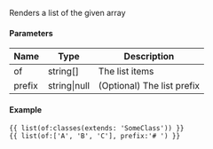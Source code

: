 Renders a list of the given array

#### Parameters

| Name | Type | Description
| ---- | ---- | -----------
| of | string[] | The list items
| prefix | string\|null | (Optional) The list prefix

#### Example

```
{{ list(of:classes(extends: 'SomeClass')) }}
{{ list(of:['A', 'B', 'C'], prefix:'# ') }}
```